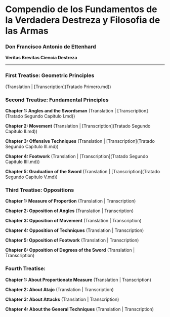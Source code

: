 # Compendio de los Fundamentos de la Verdadera Destreza y Filosofia de las Armas
### Don Francisco Antonio de Ettenhard
**Veritas Brevitas Ciencia Destreza**

***

### First Treatise: Geometric Principles
(Translation | [Transcription](Tratado Primero.md))

### Second Treatise: Fundamental Principles
**Chapter 1: Angles and the Swordsman**
(Translation | [Transcription](Tratado Segundo Capitulo I.md)) 

**Chapter 2: Movement**
(Translation | [Transcription](Tratado Segundo Capitulo II.md))

**Chapter 3: Offensive Techniques**
(Translation | [Transcription](Tratado Segundo Capitulo III.md))

**Chapter 4: Footwork**
(Translation | [Transcription](Tratado Segundo Capitulo IIII.md))

**Chapter 5: Graduation of the Sword**
(Translation | [Transcription](Tratado Segundo Capitulo V.md))

### Third Treatise: Oppositions

**Chapter 1: Measure of Proportion**
(Translation | Transcription)

**Chapter 2: Opposition of Angles**
(Translation | Transcription)

**Chapter 3: Opposition of Movement**
(Translation | Transcription)

**Chapter 4: Opposition of Techniques**
(Translation | Transcription)

**Chapter 5: Opposition of Footwork**
(Translation | Transcription)

**Chapter 6: Opposition of Degrees of the Sword**
(Translation | Transcription)


### Fourth Treatise:

**Chapter 1: About Proportionate Measure**
(Translation | Transcription)

**Chapter 2: About Atajo**
(Translation | Transcription)

**Chapter 3: About Attacks**
(Translation | Transcription)

**Chapter 4: About the General Techniques**
(Translation | Transcription) 